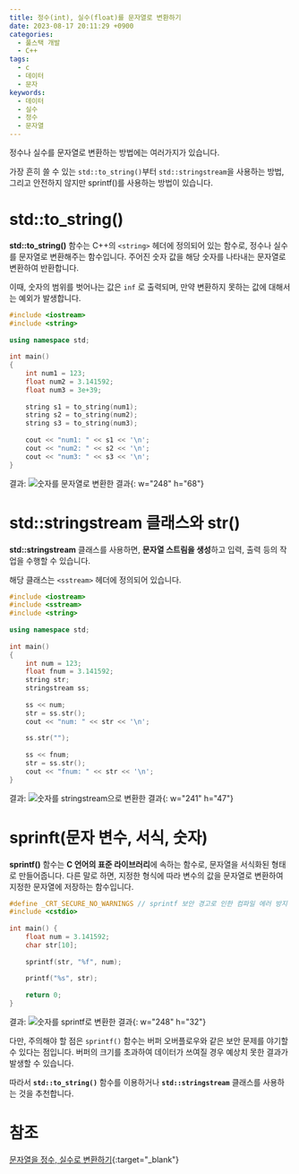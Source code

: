```yaml
---
title: 정수(int), 실수(float)를 문자열로 변환하기
date: 2023-08-17 20:11:29 +0900
categories:
  - 풀스택 개발
  - C++
tags:
  - c
  - 데이터
  - 문자
keywords:
  - 데이터
  - 실수
  - 정수
  - 문자열
---
```


정수나 실수를 문자열로 변환하는 방법에는 여러가지가 있습니다.

가장 흔히 쓸 수 있는 `std::to_string()`부터 `std::stringstream`을 사용하는 방법, 그리고 안전하지 않지만 sprintf()를 사용하는 방법이 있습니다.

# std::to_string()

 <span class="keyword">**std::to_string()**</span> 함수는 C++의 `<string>` 헤더에 정의되어 있는 함수로, <span class="font_highlight">정수나 실수를 문자열로 변환해주는 함수</span>입니다.
주어진 숫자 값을 해당 숫자를 나타내는 문자열로 변환하여 반환합니다.

이때, 숫자의 범위를 벗어나는 값은 `inf` 로 출력되며, 만약 변환하지 못하는 값에 대해서는 예외가 발생합니다.

```cpp
#include <iostream>
#include <string>
 
using namespace std;
 
int main()
{
    int num1 = 123;
    float num2 = 3.141592;
    float num3 = 3e+39;
 
    string s1 = to_string(num1);
    string s2 = to_string(num2);
    string s3 = to_string(num3);
 
    cout << "num1: " << s1 << '\n';
    cout << "num2: " << s2 << '\n';
    cout << "num3: " << s3 << '\n';
}
```

결과:
![숫자를 문자열로 변환한 결과](https://i.postimg.cc/1X4Rg3Cs/to-01.png){: w="248" h="68"}


# std::stringstream 클래스와 str()

 <span class="keyword">**std::stringstream**</span> 클래스를 사용하면, **문자열 스트림을 생성**하고 입력, 출력 등의 작업을 수행할 수 있습니다.

해당 클래스는 `<sstream>` 헤더에 정의되어 있습니다.

```cpp
#include <iostream>
#include <sstream>
#include <string>
 
using namespace std;
 
int main()
{
    int num = 123;
    float fnum = 3.141592;
    string str;
    stringstream ss;
 
    ss << num;
    str = ss.str();
    cout << "num: " << str << '\n';
 
    ss.str("");
 
    ss << fnum;
    str = ss.str();
    cout << "fnum: " << str << '\n';
}
```

결과:
![숫자를 stringstream으로 변환한 결과](https://i.postimg.cc/zDPXsTvB/to-02.png){: w="241" h="47"}

# sprinft(문자 변수, 서식, 숫자)

 <span class="keyword">**sprintf()**</span> 함수는 **C 언어의 표준 라이브러리**에 속하는 함수로, 문자열을 서식화된 형태로 만들어줍니다. 다른 말로 하면, 지정한 형식에 따라 변수의 값을 문자열로 변환하여 지정한 문자열에 저장하는 함수입니다.

```cpp
#define _CRT_SECURE_NO_WARNINGS // sprintf 보안 경고로 인한 컴파일 에러 방지
#include <cstdio>
 
int main() {
    float num = 3.141592;
    char str[10];
 
    sprintf(str, "%f", num);
 
    printf("%s", str);
 
    return 0;
}
```

결과:
![숫자를 sprintf로 변환한 결과](https://i.postimg.cc/VvTfXPpM/to-03.png){:  w="248" h="32"}

다만, 주의해야 할 점은 `sprintf()` 함수는 버퍼 오버플로우와 같은 보안 문제를 야기할 수 있다는 점입니다.
버퍼의 크기를 초과하여 데이터가 쓰여질 경우 예상치 못한 결과가 발생할 수 있습니다.

따라서 **`std::to_string()`** 함수를 이용하거나 **`std::stringstream`** 클래스를 사용하는 것을 추천합니다.

# 참조
[문자열을 정수, 실수로 변환하기](/posts/%EB%AC%B8%EC%9E%90%EC%97%B4%EC%9D%84-%EC%A0%95%EC%88%98-%EC%8B%A4%EC%88%98%EB%A1%9C-%EB%B3%80%ED%99%98%ED%95%98%EA%B8%B0/){:target="_blank"}